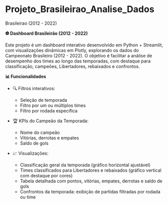 # Projeto_Brasileirao_Analise_Dados
Brasileirao (2012 - 2022)

**⚽ Dashboard Brasileirão (2012 - 2022)**

Este projeto é um dashboard interativo desenvolvido em Python + Streamlit, com visualizações dinâmicas em Plotly, explorando os dados do Campeonato Brasileiro (2012 - 2022).
O objetivo é facilitar a análise de desempenho dos times ao longo das temporadas, com destaque para classificação, campeões, Libertadores, rebaixados e confrontos.

**📊 Funcionalidades**

- 🔍 Filtros interativos:

  - Seleção de temporada
  - Filtro por um ou múltiplos times
  - Filtro por rodada específica

- 🏆 KPIs do Campeão da Temporada:

  - Nome do campeão
  - Vitórias, derrotas e empates
  - Saldo de gols

- 📈 Visualizações:

  - Classificação geral da temporada (gráfico horizontal ajustável)
  - Times classificados para Libertadores e rebaixados (gráfico vertical com destaque por cores)
  - Tabela detalhada com pontos, vitórias, empates, derrotas e saldo de gols
  - Confrontos da temporada: exibição de partidas filtradas por rodada ou time
